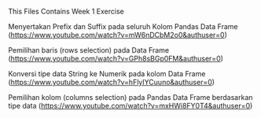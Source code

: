 This Files Contains Week 1 Exercise

Menyertakan Prefix dan Suffix pada seluruh Kolom Pandas Data Frame (https://www.youtube.com/watch?v=mW6nDCbM2o0&authuser=0)

Pemilihan baris (rows selection) pada Data Frame (https://www.youtube.com/watch?v=GPh8sBGp0FM&authuser=0)

Konversi tipe data String ke Numerik pada kolom Data Frame (https://www.youtube.com/watch?v=hFlyIYCuuno&authuser=0)

Pemilihan kolom (columns selection) pada Pandas Data Frame berdasarkan tipe data (https://www.youtube.com/watch?v=mxHWi8FY0T4&authuser=0)
